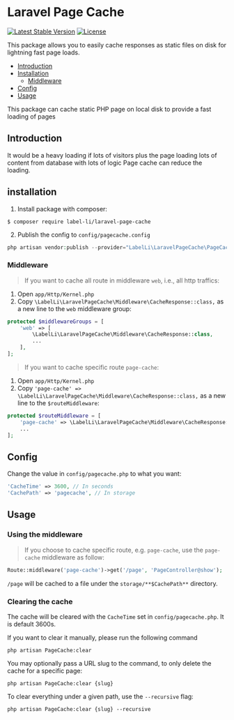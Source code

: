 # Laravel Page Cache
[![Latest Stable Version](http://poser.pugx.org/label-li/laravel-page-cache/v)](https://packagist.org/packages/label-li/laravel-page-cache) 
[![License](http://poser.pugx.org/label-li/laravel-page-cache/license)](https://packagist.org/packages/label-li/laravel-page-cache)

This package allows you to easily cache responses as static files on disk for lightning fast page loads.

- [Introduction](#introduction)
- [Installation](#installation)
    - [Middleware](#middleware)
- [Config](#config)
- [Usage](#usage)

This package can cache static PHP page on local disk to provide a fast loading of pages

## Introduction
It would be a heavy loading if lots of visitors plus the page loading lots of content from database with lots of logic
Page cache can reduce the loading.

## installation
1) Install package with composer:
```
$ composer require label-li/laravel-page-cache
```

2) Publish the config to `config/pagecache.config`
```php
php artisan vendor:publish --provider="LabelLi\LaravelPageCache\PageCacheServiceProvider"
```

### Middleware
> If you want to cache all route in middleware `web`, i.e., all http traffics:
1) Open `app/Http/Kernel.php`
2) Copy `\LabelLi\LaravelPageCache\Middleware\CacheResponse::class,` as a new line to the `web` middleware group:

```php
protected $middlewareGroups = [
    'web' => [
        \LabelLi\LaravelPageCache\Middleware\CacheResponse::class,
        ...
    ],
];
```

> If you want to cache specific route `page-cache`:
1) Open `app/Http/Kernel.php`
2) Copy `'page-cache' => \LabelLi\LaravelPageCache\Middleware\CacheResponse::class,` as a new line to the `$routeMiddleware`:

```php
protected $routeMiddleware = [
    'page-cache' => \LabelLi\LaravelPageCache\Middleware\CacheResponse::class,
    ...
];
```

## Config
Change the value in `config/pagecache.php` to what you want:
```php
'CacheTime' => 3600, // In seconds
'CachePath' => 'pagecache', // In storage
```


## Usage

### Using the middleware

> If you choose to cache specific route, e.g. `page-cache`, use the `page-cache` middleware as follow:

```php
Route::middleware('page-cache')->get('/page', 'PageController@show');
```

`/page` will be cached to a file under the `storage/**$CachePath**` directory.


### Clearing the cache

The cache will be cleared with the `CacheTime` set in `config/pagecache.php`.
It is default 3600s.

If you want to clear it manually, please run the following command

```
php artisan PageCache:clear
```

You may optionally pass a URL slug to the command, to only delete the cache for a specific page:

```
php artisan PageCache:clear {slug}
```

To clear everything under a given path, use the `--recursive` flag:

```
php artisan PageCache:clear {slug} --recursive
```
